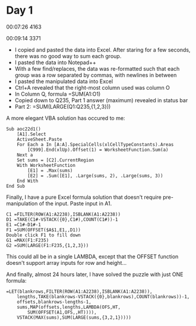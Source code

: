 # Day 1

00:07:26  4163

00:09:14  3371

* I copied and pasted the data into Excel. After staring for a few seconds, there was no good way to sum each group.
* I pasted the data into Notepad++
* With a few find/replaces, the data was re-formatted such that each group was a row separated by commas, with newlines in between
* I pasted the manipulated data into Excel
* Ctrl+A revealed that the right-most column used was column O
* In Column Q, formula =SUM(A1:O1)
* Copied down to Q235, Part 1 answer (maximum) revealed in status bar
* Part 2: =SUM(LARGE(Q1:Q235,{1,2,3}))

A more elegant VBA solution has occured to me:

    Sub aoc22d1()
        [A1].Select
        ActiveSheet.Paste
        For Each a In [A:A].SpecialCells(xlCellTypeConstants).Areas
            [C999].End(xlUp).Offset(1) = WorksheetFunction.Sum(a)
        Next a
        Set sums = [C2].CurrentRegion
        With WorksheetFunction
            [E1] = .Max(sums)
            [E2] = .Sum([E1], .Large(sums, 2), .Large(sums, 3))
        End With
    End Sub

Finally, I have a pure Excel formula solution that doesn't require pre-manipulation of the input.
Paste input in A1.

    C1 =FILTER(ROW(A1:A2238),ISBLANK(A1:A2238))
    D1 =TAKE(C1#-VSTACK({0},C1#),COUNT(C1#))-1
    E1 =C1#-D1#-1
    F1 =SUM(OFFSET($A$1,E1,,D1))
    Double click F1 to fill down
    G1 =MAX(F1:F235)
    G2 =SUM(LARGE(F1:F235,{1,2,3}))
    
This could all be in a single LAMBDA, except that the OFFSET function doesn't support array inputs for row and height...

And finally, almost 24 hours later, I have solved the puzzle with just ONE formula:

    =LET(blankrows,FILTER(ROW(A1:A2238),ISBLANK(A1:A2238)),
        lengths,TAKE(blankrows-VSTACK({0},blankrows),COUNT(blankrows))-1,
        offsets,blankrows-lengths-1,
        sums,MAP(offsets,lengths,LAMBDA(OFS,HT,
            SUM(OFFSET(A1,OFS,,HT)))),
        VSTACK(MAX(sums),SUM(LARGE(sums,{3,2,1}))))

